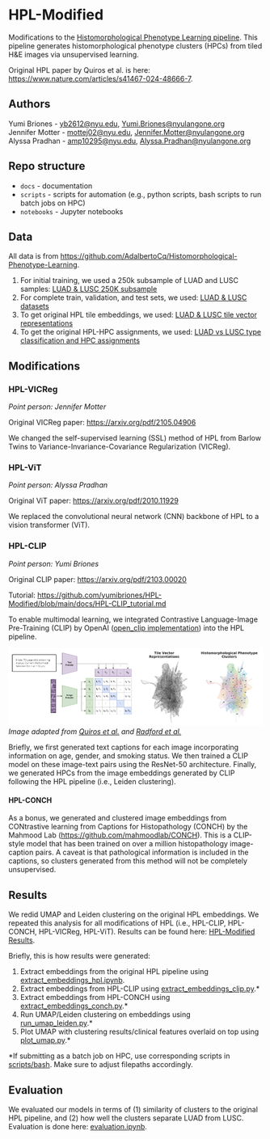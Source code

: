 # HPL-Modified

Modifications to the [Histomorphological Phenotype Learning pipeline](https://github.com/AdalbertoCq/Histomorphological-Phenotype-Learning). This pipeline generates histomorphological phenotype clusters (HPCs) from tiled H&E images via unsupervised learning.

Original HPL paper by Quiros et al. is here: https://www.nature.com/articles/s41467-024-48666-7.

## Authors
Yumi Briones - yb2612@nyu.edu, Yumi.Briones@nyulangone.org  
Jennifer Motter - mottej02@nyu.edu, Jennifer.Motter@nyulangone.org  
Alyssa Pradhan - amp10295@nyu.edu, Alyssa.Pradhan@nyulangone.org  

## Repo structure
* `docs` - documentation
* `scripts` - scripts for automation (e.g., python scripts, bash scripts to run batch jobs on HPC)
* `notebooks` - Jupyter notebooks

## Data

All data is from https://github.com/AdalbertoCq/Histomorphological-Phenotype-Learning.

1. For initial training, we used a 250k subsample of LUAD and LUSC samples: [LUAD & LUSC 250K subsample](https://drive.google.com/drive/folders/1FuPkMnv6CiDe26doUXfEfQEWShgbmp9P)
2. For complete train, validation, and test sets, we used: [LUAD & LUSC datasets](https://drive.google.com/drive/folders/18skVh8Vk6zoxG3Se5Vlb7a3EKP2xHXXd)
3. To get original HPL tile embeddings, we used: [LUAD & LUSC tile vector representations](https://drive.google.com/file/d/1KEHA0-AhxQsP_lQE06Jc5S8rzBkfKllV/view?usp=sharing)
4. To get the original HPL-HPC assignments, we used: [LUAD vs LUSC type classification and HPC assignments](https://drive.google.com/drive/folders/1TcwIJuSNGl4GC-rT3jh_5cqML7hGR0Ht)

## Modifications

### HPL-VICReg
*Point person: Jennifer Motter*

Original VICReg paper: https://arxiv.org/pdf/2105.04906

We changed the self-supervised learning (SSL) method of HPL from Barlow Twins to Variance-Invariance-Covariance Regularization (VICReg).

### HPL-ViT
*Point person: Alyssa Pradhan*

Original ViT paper: https://arxiv.org/pdf/2010.11929

We replaced the convolutional neural network (CNN) backbone of HPL to a vision transformer (ViT).

### HPL-CLIP
*Point person: Yumi Briones*

Original CLIP paper: https://arxiv.org/pdf/2103.00020

Tutorial: https://github.com/yumibriones/HPL-Modified/blob/main/docs/HPL-CLIP_tutorial.md

To enable multimodal learning, we integrated Contrastive Language-Image Pre-Training (CLIP) by OpenAI ([open_clip implementation](https://github.com/mlfoundations/open_clip)) into the HPL pipeline.

![image](HPL-CLIP_diagram.png)
*Image adapted from [Quiros et al.](https://www.nature.com/articles/s41467-024-48666-7) and [Radford et al.](https://arxiv.org/pdf/2103.00020)*

Briefly, we first generated text captions for each image incorporating information on age, gender, and smoking status. We then trained a CLIP model on these image-text pairs using the ResNet-50 architecture. Finally, we generated HPCs from the image embeddings generated by CLIP following the HPL pipeline (i.e., Leiden clustering).

#### HPL-CONCH

As a bonus, we generated and clustered image embeddings from CONtrastive learning from Captions for Histopathology (CONCH) by the Mahmood Lab (https://github.com/mahmoodlab/CONCH). This is a CLIP-style model that has been trained on over a million histopathology image-caption pairs. A caveat is that pathological information is included in the captions, so clusters generated from this method will not be completely unsupervised.

## Results

We redid UMAP and Leiden clustering on the original HPL embeddings. We repeated this analysis for all modifications of HPL (i.e., HPL-CLIP, HPL-CONCH, HPL-VICReg, HPL-ViT). Results can be found here: [HPL-Modified Results](https://drive.google.com/drive/folders/11N90nfzHcVXhI4aQpWc3PjFSY3ryGdMr?usp=sharing).

Briefly, this is how results were generated:

1. Extract embeddings from the original HPL pipeline using [extract_embeddings_hpl.ipynb](https://github.com/yumibriones/HPL-Modified/blob/main/notebooks/extract_embeddings_hpl.ipynb).
2. Extract embeddings from HPL-CLIP using [extract_embeddings_clip.py](https://github.com/yumibriones/HPL-Modified/blob/main/scripts/py/extract_embeddings_clip.py).*
3. Extract embeddings from HPL-CONCH using [extract_embeddings_conch.py](https://github.com/yumibriones/HPL-Modified/blob/main/scripts/py/extract_embeddings_conch.py).*
4. Run UMAP/Leiden clustering on embeddings using [run_umap_leiden.py](https://github.com/yumibriones/HPL-Modified/blob/main/scripts/py/run_umap_leiden.py).*
5. Plot UMAP with clustering results/clinical features overlaid on top using [plot_umap.py](https://github.com/yumibriones/HPL-Modified/blob/main/scripts/py/plot_umap.py).*

*If submitting as a batch job on HPC, use corresponding scripts in [scripts/bash](https://github.com/yumibriones/HPL-Modified/tree/main/scripts/bash). Make sure to adjust filepaths accordingly.

## Evaluation

We evaluated our models in terms of (1) similarity of clusters to the original HPL pipeline, and (2) how well the clusters separate LUAD from LUSC. Evaluation is done here: [evaluation.ipynb](https://github.com/yumibriones/HPL-Modified/blob/main/notebooks/evaluation.ipynb).

